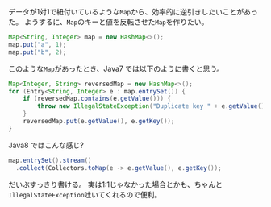 データが1対1で紐付いているような`Map`から、効率的に逆引きしたいことがあった。
ようするに、`Map`のキーと値を反転させた`Map`を作りたい。

``` java
Map<String, Integer> map = new HashMap<>();
map.put("a", 1);
map.put("b", 2);
```

このような`Map`があったとき、Java7 では以下のように書くと思う。

``` java
Map<Integer, String> reversedMap = new HashMap<>();
for (Entry<String, Integer> e : map.entrySet()) {
	if (reversedMap.contains(e.getValue())) {
		throw new IllegalStateException("Duplicate key " + e.getValue());
	}
	reversedMap.put(e.getValue(), e.getKey());
}
```

Java8 ではこんな感じ?

``` java
map.entrySet().stream()
  .collect(Collectors.toMap(e -> e.getValue(), e.getKey());
```

だいぶすっきり書ける。
実は1:1じゃなかった場合とかも、ちゃんと`IllegalStateException`吐いてくれるので便利。
